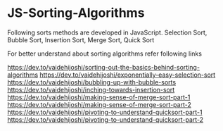 # JS-Sorting-Algorithms
Following sorts methods are developed in JavaScript.
Selection Sort, Bubble Sort, Insertion Sort, Merge Sort, Quick Sort

For better understand about sorting algorithms refer following links

https://dev.to/vaidehijoshi/sorting-out-the-basics-behind-sorting-algorithms
https://dev.to/vaidehijoshi/exponentially-easy-selection-sort
https://dev.to/vaidehijoshi/bubbling-up-with-bubble-sorts
https://dev.to/vaidehijoshi/inching-towards-insertion-sort
https://dev.to/vaidehijoshi/making-sense-of-merge-sort-part-1
https://dev.to/vaidehijoshi/making-sense-of-merge-sort-part-2
https://dev.to/vaidehijoshi/pivoting-to-understand-quicksort-part-1
https://dev.to/vaidehijoshi/pivoting-to-understand-quicksort-part-2